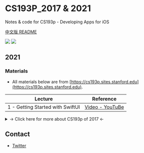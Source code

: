 # CS193P_2017 & 2021

Notes &amp; code for CS193p - Developing Apps for iOS

[中文版 README](README_CN.md)

![](https://img.shields.io/badge/language-swift-orange.svg) ![](https://img.shields.io/badge/license-MIT-000000.svg)

## 2021

### Materials

- All materials below are from [https://cs193p.sites.stanford.edu](https://cs193p.sites.stanford.edu).

| Lecture | Reference |
| - | - |
| 1 - Getting Started with SwiftUI | [Video - YouTuBe](https://youtu.be/bqu6BquVi2M)|

<details>
<summary>-> Click here for more about CS193p of 2017 <-</summary>

## 2017

### Info

- Xcode 8.0+
- Swift 3.0+

### Preface

CS193P is an iOS lesson from Stanford University in Spring, 2017. You can learn it by using iTunes U.

I will share my own notes & code here. If you find some bugs, please issue me!

**Updated completely.**

### Content

#### Video

- Code
  - [Calculator](/Calculator/)
  - [CalculatorPlayground](/CalculatorPlayground.playground/)
  - [FaceIt](/FaceIt/)
  - [Cassini](/Cassini/)
  - [Smashtag](/Smashtag/)
  - [CoreDataExample](/CoreDataExample/)
  - [Asteroids](/Asteroids/)

#### Document

- Notes

  - [CS193p Lecture 03 Notes (zh-CN)](/Lecture03/)
  - [CS193p Lecture 04 Notes (zh-CN)](/Lecture04/)
  - [CS193p Lecture 05 Notes (zh-CN)](/Lecture05/)
  - [CS193p Lecture 06 Notes (zh-CN)](/Lecture06/)
  - [CS193p Lecture 07 Notes (zh-CN)](/Lecture07/)
  - [CS193p Lecture 08 Notes (zh-CN)](/Lecture08/)
  - [CS193p Lecture 10 Notes (zh-CN)](/Lecture10/)
  - [CS193p Lecture 13 Notes (zh-CN)](/Lecture13/)
  - [CS193p Lecture 16 Notes (zh-CN)](/Lecture16/)
  - [CS193p Lecture 17 Notes (zh-CN)](/Lecture17/)

- Code
  - [Lecture 03 Playground](/Lecture03/)
  - [Lecture 04 Demo](/Lecture04/)
  - [Lecture 05 Demo](/Lecture05/)
  - [Lecture 08 Demo](/Lecture08/)

</details>

## Contact

- [Twitter](https://twitter.com/kingcos_v)
